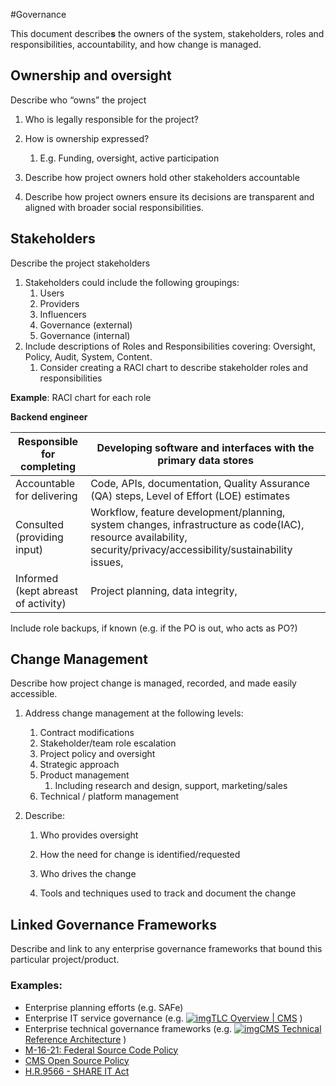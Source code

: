 #Governance

This document describe**s** the owners of the system, stakeholders, roles and responsibilities, accountability, and how change is managed.



## Ownership and oversight

Describe who “owns” the project

1. Who is legally responsible for the project?

2. How is ownership expressed?
   1. E.g. Funding, oversight, active participation

3. Describe how project owners hold other stakeholders accountable 

4. Describe how project owners ensure its decisions are transparent and aligned with broader social responsibilities.

   

## **Stakeholders**

Describe the project stakeholders

1. Stakeholders could include the following groupings:
   1. Users
   2. Providers
   3. Influencers
   4. Governance (external)
   5. Governance (internal) 
2. Include descriptions of Roles and Responsibilities covering: Oversight, Policy, Audit, System, Content.
   1. Consider creating a RACI chart to describe stakeholder roles and responsibilities

**Example**: RACI chart for each role

**Backend engineer**

| Responsible for completing          | Developing software and interfaces with the primary data stores |
| ----------------------------------- | ------------------------------------------------------------ |
| Accountable for delivering          | Code, APIs, documentation, Quality Assurance (QA) steps, Level of Effort (LOE) estimates |
| Consulted (providing input)         | Workflow, feature development/planning, system changes, infrastructure as code(IAC), resource availability, security/privacy/accessibility/sustainability issues, |
| Informed (kept abreast of activity) | Project planning, data integrity,                            |

Include role backups, if known (e.g. if the PO is out, who acts as PO?)



## Change Management

Describe how project change is managed, recorded, and made easily accessible.

1. Address change management at the following levels:
   1. Contract modifications
   2. Stakeholder/team role escalation
   3. Project policy and oversight
   4. Strategic approach
   5. Product management
      1. Including research and design, support, marketing/sales
   6. Technical / platform management
   
2. Describe:
   1. Who provides oversight
   
   2. How the need for change is identified/requested
   
   3. Who drives the change
   
   4. Tools and techniques used to track and document the change 
   
      

## **Linked Governance Frameworks**

Describe and link to any enterprise governance frameworks that bound this particular project/product.

### **Examples:**

- Enterprise planning efforts (e.g. SAFe)
- Enterprise IT service governance (e.g. [![img](https://www.cms.gov/sites/default/files/favicon.ico)TLC Overview | CMS](https://www.cms.gov/data-research/cms-information-technology/tlc) )
- Enterprise technical governance frameworks (e.g. [![img](https://www.cms.gov/favicon.ico)CMS Technical Reference Architecture](https://www.cms.gov/tra/Home/Home.htm) )
- [M-16-21: Federal Source Code Policy](https://www.whitehouse.gov/wp-content/uploads/legacy_drupal_files/omb/memoranda/2016/m_16_21.pdf)
- [CMS Open Source Policy](https://github.com/CMSgov/cms-open-source-policy/tree/main)
- [H.R.9566 - SHARE IT Act](https://www.congress.gov/bill/118th-congress/house-bill/9566/text/enr)